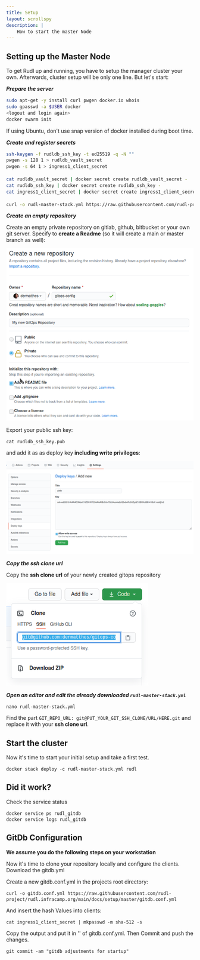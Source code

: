 ```yaml
---
title: Setup
layout: scrollspy
description: |
    How to start the master Node 
---
```


## Setting up the Master Node

To get Rudl up and running, you have to setup the manager cluster
your own. Afterwards, cluster setup will be only one line. But let's start:
  
***Prepare the server***
```bash
sudo apt-get -y install curl pwgen docker.io whois
sudo gpasswd -a $USER docker
<logout and login again>
docker swarm init
```

If using Ubuntu, don't use snap version of docker installed during boot time.


***Create and register secrets***
```bash
ssh-keygen -f rudldb_ssh_key -t ed25519 -q -N ""
pwgen -s 128 1 > rudldb_vault_secret
pwgen -s 64 1 > ingress1_client_secret

cat rudldb_vault_secret | docker secret create rudldb_vault_secret -
cat rudldb_ssh_key | docker secret create rudldb_ssh_key -
cat ingress1_client_secret | docker secret create ingress1_client_secret -

curl -o rudl-master-stack.yml https://raw.githubusercontent.com/rudl-project/rudl.infracamp.org/main/docs/setup/master/rudl-master-stack.yml
```

***Create an empty repository***

Create an empty private repository on gitlab, github, bitbucket or your
own git server. Specify to **create a Readme** (so it will create a main or master
branch as well):

![](github-create-repo.png)

Export your public ssh key:
```
cat rudldb_ssh_key.pub
```

and add it as as deploy key **including write privileges**:

![](github-set-deploy-key.png)

***Copy the ssh clone url***

Copy the **ssh clone url** of your newly created gitops repository

![](git-get-ssh-clone-url.png)

***Open an editor and edit the already downloaded `rudl-master-stack.yml`***

```
nano rudl-master-stack.yml
```

Find the part `GIT_REPO_URL: git@PUT_YOUR_GIT_SSH_CLONE/URL/HERE.git` and replace it
with your **ssh clone url**.


## Start the cluster

Now it's time to start your initial setup and take a first test.

```
docker stack deploy -c rudl-master-stack.yml rudl
```


## Did it work?

Check the service status

```
docker service ps rudl_gitdb
docker service logs rudl_gitdb
```

## GitDb Configuration

**We assume you do the following steps on your workstation**

Now it's time to clone your repository locally and configure the 
clients. Download the gitdb.yml

Create a new gitdb.conf.yml in the projects root directory:
```
curl -o gitdb.conf.yml https://raw.githubusercontent.com/rudl-project/rudl.infracamp.org/main/docs/setup/master/gitdb.conf.yml
```

And insert the hash Values into clients:

```
cat ingress1_client_secret | mkpasswd -m sha-512 -s
```

Copy the output and put it in '<put in: ingress1_client_secret hash>' of gitdb.conf.yml. Then
Commit and push the changes.

```
git commit -am "gitdb adjustments for startup"
```

